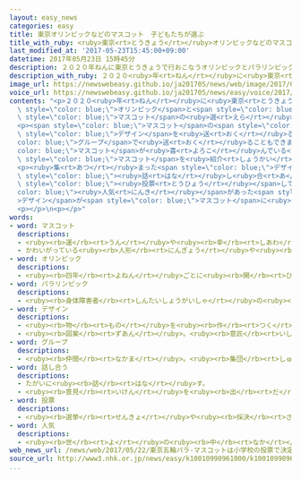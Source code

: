 ```yaml
---
layout: easy_news
categories: easy
title: 東京オリンピックなどのマスコット　子どもたちが選ぶ
title_with_ruby: <ruby>東京<rt>とうきょう</rt></ruby>オリンピックなどのマスコット　<ruby>子<rt>こ</rt></ruby>どもたちが<ruby>選<rt>えら</rt></ruby>ぶ
last_modified_at: '2017-05-23T15:45:00+09:00'
datetime: 2017年05月23日 15時45分
description: ２０２０年ねんに東京とうきょうで行おこなうオリンピックとパラリンピックのマスコットの選えらび方かたが決きまりました。
description_with_ruby: ２０２０<ruby>年<rt>ねん</rt></ruby>に<ruby>東京<rt>とうきょう</rt></ruby>で<ruby>行<rt>おこな</rt></ruby>うオリンピックとパラリンピックのマスコットの<ruby>選<rt>えら</rt></ruby>び<ruby>方<rt>かた</rt></ruby>が<ruby>決<rt>き</rt></ruby>まりました。
image_url: https://newswebeasy.github.io/ja201705/news/web/image/2017/05/23/k10010990961000.jpg
voice_url: https://newswebeasy.github.io/ja201705/news/easy/voice/2017/05/23/k10010990961000.mp3
contents: "<p>２０２０<ruby>年<rt>ねん</rt></ruby>に<ruby>東京<rt>とうきょう</rt></ruby>で<ruby>行<rt>おこな</rt></ruby>う<span\
  \ style=\"color: blue;\">オリンピック</span>と<span style=\"color: blue;\">パラリンピック</span>の<span\
  \ style=\"color: blue;\">マスコット</span>の<ruby>選<rt>えら</rt></ruby>び<ruby>方<rt>かた</rt></ruby>が<ruby>決<rt>き</rt></ruby>まりました。</p>\n\
  <p><span style=\"color: blue;\">マスコット</span>の<span style=\"color: blue;\">デザイン</span>は８<ruby>月<rt>がつ</rt></ruby><ruby>１日<rt>ついたち</rt></ruby>〜<ruby>１４日<rt>じゅうよっか</rt></ruby>まで、インターネットで<ruby>集<rt>あつ</rt></ruby>めます。１８<ruby>歳<rt>さい</rt></ruby><ruby>以上<rt>いじょう</rt></ruby>の<ruby>日本人<rt>にっぽんじん</rt></ruby>か<ruby>日本<rt>にっぽん</rt></ruby>に<ruby>住<rt>す</rt></ruby>んでいる<ruby>外国人<rt>がいこくじん</rt></ruby>が<span\
  \ style=\"color: blue;\">デザイン</span>を<ruby>送<rt>おく</rt></ruby>ることができます。<span style=\"\
  color: blue;\">グループ</span>で<ruby>送<rt>おく</rt></ruby>ることもできます。</p>\n<p><span style=\"\
  color: blue;\">マスコット</span>が<ruby>喜<rt>よろこ</rt></ruby>んでいる<ruby>顔<rt>かお</rt></ruby>などの<ruby>絵<rt>え</rt></ruby>と<ruby>一緒<rt>いっしょ</rt></ruby>に、<span\
  \ style=\"color: blue;\">マスコット</span>を<ruby>紹介<rt>しょうかい</rt></ruby>する<ruby>文章<rt>ぶんしょう</rt></ruby>を<ruby>送<rt>おく</rt></ruby>る<ruby>必要<rt>ひつよう</rt></ruby>があります。</p>\n\
  <p><ruby>集<rt>あつ</rt></ruby>まった<span style=\"color: blue;\">デザイン</span>の<ruby>中<rt>なか</rt></ruby>から３つか４つが<ruby>選<rt>えら</rt></ruby>ばれたあと、<ruby>小学校<rt>しょうがっこう</rt></ruby>のクラスでどれがいいか<ruby>子<rt>こ</rt></ruby>どもたちに<span\
  \ style=\"color: blue;\"><ruby>話<rt>はな</rt></ruby>し<ruby>合<rt>あ</rt></ruby>っ</span>てもらいます。クラスで１つを<ruby>選<rt>えら</rt></ruby>んで<span\
  \ style=\"color: blue;\"><ruby>投票<rt>とうひょう</rt></ruby></span>してもらって、いちばん<span style=\"\
  color: blue;\"><ruby>人気<rt>にんき</rt></ruby></span>があった<span style=\"color: blue;\"\
  >デザイン</span>が<span style=\"color: blue;\">マスコット</span>に<ruby>決<rt>き</rt></ruby>まります。</p>\n\
  <p></p>\n<p></p>"
words:
- word: マスコット
  descriptions:
  - <ruby><rb>運</rb><rt>うん</rt></ruby>や<ruby><rb>幸</rb><rt>しあわ</rt></ruby>せを<ruby><rb>招</rb><rt>まね</rt></ruby>いてくれるもの。
  - かわいがっている<ruby><rb>人形</rb><rt>にんぎょう</rt></ruby>や<ruby><rb>小</rb><rt>ちい</rt></ruby>さな<ruby><rb>動物</rb><rt>どうぶつ</rt></ruby>など。
- word: オリンピック
  descriptions:
  - <ruby><rb>四年</rb><rt>よねん</rt></ruby>ごとに<ruby><rb>開</rb><rt>ひら</rt></ruby>かれ、<ruby><rb>世界</rb><rt>せかい</rt></ruby>じゅうの<ruby><rb>国々</rb><rt>くにぐに</rt></ruby>から<ruby><rb>選手</rb><rt>せんしゅ</rt></ruby>が<ruby><rb>参加</rb><rt>さんか</rt></ruby>する<ruby><rb>競技大会</rb><rt>きょうぎたいかい</rt></ruby>。<ruby><rb>古代</rb><rt>こだい</rt></ruby>ギリシャのオリンピアで<ruby><rb>開</rb><rt>ひら</rt></ruby>かれた<ruby><rb>古代</rb><rt>こだい</rt></ruby>オリンピックにならって、フランスのクーベルタンの<ruby><rb>力</rb><rt>ちから</rt></ruby>で、一八九六<ruby><rb>年</rb><rt>ねん</rt></ruby>にギリシャのアテネで<ruby><rb>開</rb><rt>ひら</rt></ruby>かれたのが、<ruby><rb>近代</rb><rt>きんだい</rt></ruby>オリンピックの<ruby><rb>始</rb><rt>はじ</rt></ruby>まり。<ruby><rb>五輪</rb><rt>ごりん</rt></ruby>。
- word: パラリンピック
  descriptions:
  - <ruby><rb>身体障害者</rb><rt>しんたいしょうがいしゃ</rt></ruby>の<ruby><rb>国際</rb><rt>こくさい</rt></ruby>スポーツ<ruby><rb>大会</rb><rt>たいかい</rt></ruby>。<ruby><rb>四年</rb><rt>よねん</rt></ruby>に<ruby><rb>一度</rb><rt>いちど</rt></ruby>、オリンピック<ruby><rb>開催地</rb><rt>かいさいち</rt></ruby>で<ruby><rb>行</rb><rt>おこな</rt></ruby>われる。
- word: デザイン
  descriptions:
  - <ruby><rb>物</rb><rt>もの</rt></ruby>を<ruby><rb>作</rb><rt>つく</rt></ruby>るときに、<ruby><rb>形</rb><rt>かたち</rt></ruby>や<ruby><rb>色</rb><rt>いろ</rt></ruby>などを<ruby><rb>工夫</rb><rt>くふう</rt></ruby>すること。
  - <ruby><rb>図案</rb><rt>ずあん</rt></ruby>。<ruby><rb>意匠</rb><rt>いしょう</rt></ruby>。
- word: グループ
  descriptions:
  - <ruby><rb>仲間</rb><rt>なかま</rt></ruby>。<ruby><rb>集団</rb><rt>しゅうだん</rt></ruby>。
- word: 話し合う
  descriptions:
  - たがいに<ruby><rb>話</rb><rt>はな</rt></ruby>す。
  - <ruby><rb>意見</rb><rt>いけん</rt></ruby>を<ruby><rb>出</rb><rt>だ</rt></ruby>し<ruby><rb>合</rb><rt>あ</rt></ruby>う。
- word: 投票
  descriptions:
  - <ruby><rb>選挙</rb><rt>せんきょ</rt></ruby>や<ruby><rb>採決</rb><rt>さいけつ</rt></ruby>で、<ruby><rb>選</rb><rt>えら</rt></ruby>びたい<ruby><rb>人</rb><rt>ひと</rt></ruby>の<ruby><rb>名前</rb><rt>なまえ</rt></ruby>や、<ruby><rb>賛成</rb><rt>さんせい</rt></ruby>か<ruby><rb>反対</rb><rt>はんたい</rt></ruby>かを、<ruby><rb>紙</rb><rt>かみ</rt></ruby>に<ruby><rb>書</rb><rt>か</rt></ruby>いて<ruby><rb>出</rb><rt>だ</rt></ruby>すこと。
- word: 人気
  descriptions:
  - <ruby><rb>世</rb><rt>よ</rt></ruby>の<ruby><rb>中</rb><rt>なか</rt></ruby>の<ruby><rb>人</rb><rt>ひと</rt></ruby>たちのよい<ruby><rb>評判</rb><rt>ひょうばん</rt></ruby>。
web_news_url: /news/web/2017/05/22/東京五輪パラ-マスコットは小学校の投票で決定/
source_url: http://www3.nhk.or.jp/news/easy/k10010990961000/k10010990961000.html
...
```

